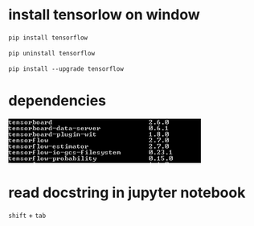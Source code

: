# install tensorlow on window

`pip install tensorflow`

`pip uninstall tensorflow`

`pip install --upgrade tensorflow
`
# dependencies

![libraries](https://github.com/Locchuong96/Machine-Learning/blob/main/TensorFlow2/libraries.PNG)

# read docstring in jupyter notebook

`shift` + `tab`
